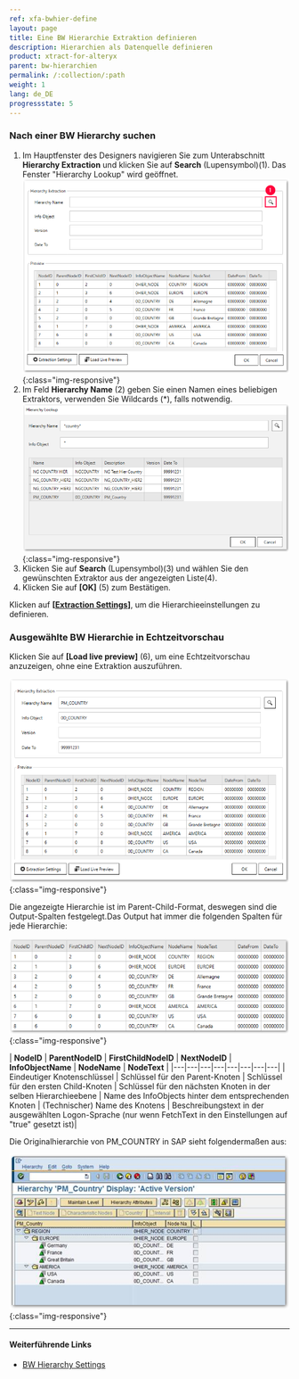 ```yaml
---
ref: xfa-bwhier-define
layout: page
title: Eine BW Hierarchie Extraktion definieren
description: Hierarchien als Datenquelle definieren
product: xtract-for-alteryx
parent: bw-hierarchien
permalink: /:collection/:path
weight: 1
lang: de_DE
progressstate: 5
---
```

### Nach einer BW Hierarchy suchen

1. Im Hauptfenster des Designers navigieren Sie zum Unterabschnitt **Hierarchy Extraction** und klicken Sie auf  **Search** (Lupensymbol)(1). Das Fenster "Hierarchy Lookup" wird geöffnet. 
![Define-Data-Source-Hierarchy](/img/content/xfa/Define-Data-Source-Hierarchy_1.png){:class="img-responsive"}
2. Im Feld **Hierarchy Name** (2) geben Sie einen Namen eines beliebigen Extraktors, verwenden Sie Wildcards (*), falls notwendig.
![Look-Up-Hierarchy](/img/content/extractors.bwhier/Look-Up-Hierarchy.png){:class="img-responsive"}
3. Klicken Sie auf **Search** (Lupensymbol)(3) und wählen Sie den gewünschten Extraktor aus der angezeigten Liste(4).
4. Klicken Sie auf **[OK]** (5) zum Bestätigen.

Klicken auf **[[Extraction Settings](./hierarchie-extraktionseinstellungen)]**, um die Hierarchieeinstellungen zu definieren.

### Ausgewählte BW Hierarchie in Echtzeitvorschau
Klicken Sie auf **[Load live preview]** (6), um eine Echtzeitvorschau anzuzeigen, ohne eine Extraktion auszuführen.<br>

![Define-Data-Source-Hierarchy](/img/content/extractors.bwhier/Define-Data-Source-Hierarchy.png){:class="img-responsive"}

Die angezeigte Hierarchie ist im Parent-Child-Format, deswegen sind die Output-Spalten festgelegt.Das Output hat immer die folgenden Spalten für jede Hierarchie:

![Hierarchy-Table-Output](/img/content/xfa/Hierarchy-Table-Output-Result.png){:class="img-responsive"}

| **NodeID** | **ParentNodeID**  | **FirstChildNodeID**  |  **NextNodeID** | **InfoObjectName**  | **NodeName** | **NodeText**  |
|---|---|---|---|---|---|---|---|
| Eindeutiger Knotenschlüssel  | Schlüssel für den Parent-Knoten  | Schlüssel für den ersten Child-Knoten  | Schlüssel für den nächsten Knoten in der selben Hierarchieebene  | Name des InfoObjects hinter dem entsprechenden Knoten  | (Technischer) Name des Knotens | Beschreibungstext in der ausgewählten Logon-Sprache (nur wenn FetchText in den Einstellungen auf "true" gesetzt ist)|


Die Originalhierarchie von PM_COUNTRY in SAP sieht folgendermaßen aus:

![Hierarchy-Table-SAP](/img/content/extractors.bwhier/Hierarchy-Table-Output.png){:class="img-responsive"}


****
#### Weiterführende Links
- [BW Hierarchy Settings](./hierarchie-extraktionseinstellungen)